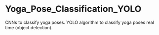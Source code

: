 # Yoga_Pose_Classification_YOLO
CNNs to classify yoga poses. YOLO algorithm to classify yoga poses real time (object detection).
